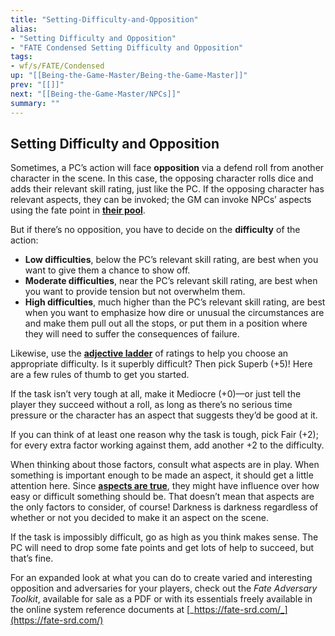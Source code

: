 ```yaml
---
title: "Setting-Difficulty-and-Opposition"
alias:
- "Setting Difficulty and Opposition"
- "FATE Condensed Setting Difficulty and Opposition"
tags:
- wf/s/FATE/Condensed
up: "[[Being-the-Game-Master/Being-the-Game-Master]]"
prev: "[[]]"
next: "[[Being-the-Game-Master/NPCs]]"
summary: ""
---
```

## Setting Difficulty and Opposition

Sometimes, a PC’s action will face **opposition** via a defend roll from another character in the scene. In this case, the opposing character rolls dice and adds their relevant skill rating, just like the PC. If the opposing character has relevant aspects, they can be invoked; the GM can invoke NPCs’ aspects using the fate point in **[their pool](Your-Fate-Points.md)**.

But if there’s no opposition, you have to decide on the **difficulty** of the action:

- **Low difficulties**, below the PC’s relevant skill rating, are best when you want to give them a chance to show off.
- **Moderate difficulties**, near the PC’s relevant skill rating, are best when you want to provide tension but not overwhelm them.
- **High difficulties**, much higher than the PC’s relevant skill rating, are best when you want to emphasize how dire or unusual the circumstances are and make them pull out all the stops, or put them in a position where they will need to suffer the consequences of failure.

Likewise, use the **[adjective ladder](../Getting-Started/Create-Your-Characters/Skills/The-Adjective-Ladder/The-Adjective-Ladder.md)** of ratings to help you choose an appropriate difficulty. Is it superbly difficult? Then pick Superb (+5)! Here are a few rules of thumb to get you started.

If the task isn’t very tough at all, make it Mediocre (+0)—or just tell the player they succeed without a roll, as long as there’s no serious time pressure or the character has an aspect that suggests they’d be good at it.

If you can think of at least one reason why the task is tough, pick Fair (+2); for every extra factor working against them, add another +2 to the difficulty.

When thinking about those factors, consult what aspects are in play. When something is important enough to be made an aspect, it should get a little attention here. Since **[aspects are true](../Aspects-and-Fate-Points/Aspects-Are-Always-True/Aspects-Are-Always-True.md)**, they might have influence over how easy or difficult something should be. That doesn’t mean that aspects are the only factors to consider, of course! Darkness is darkness regardless of whether or not you decided to make it an aspect on the scene.

If the task is impossibly difficult, go as high as you think makes sense. The PC will need to drop some fate points and get lots of help to succeed, but that’s fine.

For an expanded look at what you can do to create varied and interesting opposition and adversaries for your players, check out the _Fate Adversary Toolkit_, available for sale as a PDF or with its essentials freely available in the online system reference documents at [_https://fate-srd.com/_](https://fate-srd.com/)
